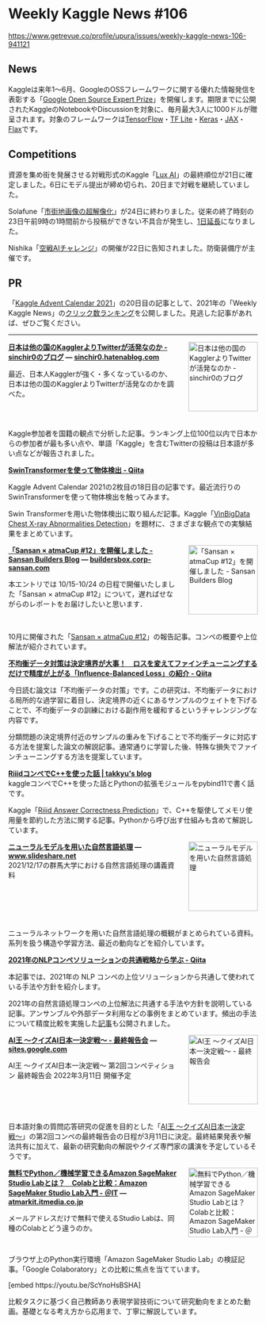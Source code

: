 # Weekly Kaggle News #106
https://www.getrevue.co/profile/upura/issues/weekly-kaggle-news-106-941121
<h3><h2>News</h2><p>Kaggleは来年1〜6月、GoogleのOSSフレームワークに関する優れた情報発信を表彰する「<a href="https://www.kaggle.com/google-oss-expert-prize" target="_blank">Google Open Source Expert Prize</a>」を開催します。期限までに公開されたKaggleのNotebookやDiscussionを対象に、毎月最大3人に1000ドルが贈呈されます。対象のフレームワークは<a href="https://www.tensorflow.org/" target="_blank">TensorFlow</a>・<a href="https://www.tensorflow.org/lite" target="_blank">TF Lite</a>・<a href="https://keras.io/" target="_blank">Keras</a>・<a href="https://github.com/google/jax" target="_blank">JAX</a>・<a href="https://flax.readthedocs.io/en/latest/" target="_blank">Flax</a>です。</p><h2>Competitions</h2><p>資源を集め街を発展させる対戦形式のKaggle「<a href="https://www.kaggle.com/c/lux-ai-2021?utm_campaign=Weekly%20Kaggle%20News&amp;utm_medium=email&amp;utm_source=Revue%20newsletter" target="_blank">Lux AI</a>」の最終順位が21日に確定しました。6日にモデル提出が締め切られ、20日まで対戦を継続していました。</p><p>Solafune「<a href="https://solafune.com/competitions/3c7a473f-61f4-472f-a812-92eb07cc4541" target="_blank">市街地画像の超解像化</a>」が24日に終わりました。従来の終了時刻の23日午前9時の1時間前から投稿ができない不具合が発生し、<a href="https://twitter.com/solafune_inc/status/1473880411487223809?s=20" target="_blank">1日延長</a>になりました。</p><p>Nishika「<a href="https://www.nishika.com/competitions/23/summary" target="_blank">空戦AIチャレンジ</a>」の開催が22日に告知されました。防衛装備庁が主催です。</p><h2>PR</h2><p>「<a href="https://qiita.com/advent-calendar/2021/kaggle" target="_blank">Kaggle Advent Calendar 2021</a>」の20日目の記事として、2021年の「Weekly Kaggle News」の<a href="https://upura.hatenablog.com/entry/weekly-kaggle-news-2nd" target="_blank">クリック数ランキング</a>を公開しました。見逃した記事があれば、ぜひご覧ください。</p></h3>
<hr>
<p>
<img width="140" height="140" alt="日本は他の国のKagglerよりTwitterが活発なのか - sinchir0のブログ" style="float: right; margin-left: 20px; margin-bottom: 20px;" src="https://s3.amazonaws.com/revue/items/images/013/060/560/thumb/20211207073523.png?1639905633" />
<strong style='display: block;'><a href="https://sinchir0.hatenablog.com/entry/2021/12/18/090325?utm_campaign=Weekly%20Kaggle%20News&amp;utm_medium=email&amp;utm_source=Revue%20newsletter">日本は他の国のKagglerよりTwitterが活発なのか - sinchir0のブログ</a> &mdash; <a href="https://sinchir0.hatenablog.com/entry/2021/12/18/090325">sinchir0.hatenablog.com</a></strong>
<p>最近、日本人Kagglerが強く・多くなっているのか、日本は他の国のKagglerよりTwitterが活発なのかを調べた。</p>
</p>
<div style='clear: both;'></div>
<p><p>Kaggle参加者を国籍の観点で分析した記事。ランキング上位100位以内で日本からの参加者が最も多い点や、単語「Kaggle」を含むTwitterの投稿は日本語が多い点などが報告されました。</p></p>
<p>
<strong style='display: block;'><a href="https://qiita.com/Abebe9849/items/47de3f77ed02ba6f242d?utm_campaign=Weekly%20Kaggle%20News&amp;utm_medium=email&amp;utm_source=Revue%20newsletter">SwinTransformerを使って物体検出 - Qiita</a></strong>
<p>Kaggle Advent Calendar 2021の2枚目の18日目の記事です。最近流行りのSwinTransformerを使って物体検出を触ってみます。</p>
</p>
<p><p>Swin Transformerを用いた物体検出に取り組んだ記事。Kaggle「<a href="https://www.kaggle.com/c/vinbigdata-chest-xray-abnormalities-detection/" target="_blank">VinBigData Chest X-ray Abnormalities Detection</a>」を題材に、さまざまな観点での実験結果をまとめています。</p></p>
<p>
<img width="140" height="140" alt="「Sansan × atmaCup #12」を開催しました - Sansan Builders Blog" style="float: right; margin-left: 20px; margin-bottom: 20px;" src="https://s3.amazonaws.com/revue/items/images/013/060/565/thumb/20211202105545.png?1639905663" />
<strong style='display: block;'><a href="https://buildersbox.corp-sansan.com/entry/2021/12/18/110000?utm_campaign=Weekly%20Kaggle%20News&amp;utm_medium=email&amp;utm_source=Revue%20newsletter">「Sansan × atmaCup #12」を開催しました - Sansan Builders Blog</a> &mdash; <a href="https://buildersbox.corp-sansan.com/entry/2021/12/18/110000">buildersbox.corp-sansan.com</a></strong>
<p>本エントリでは 10/15-10/24 の日程で開催いたしました「Sansan × atmaCup #12」について，遅ればせながらのレポートをお届けしたいと思います．</p>
</p>
<div style='clear: both;'></div>
<p><p>10月に開催された「<a href="https://atma.connpass.com/event/225124/" target="_blank">Sansan × atmaCup #12</a>」の報告記事。コンペの概要や上位解法が紹介されています。</p></p>
<p>
<strong style='display: block;'><a href="https://qiita.com/koshian2/items/52e4bdc682fc152fe05e?utm_campaign=Weekly%20Kaggle%20News&amp;utm_medium=email&amp;utm_source=Revue%20newsletter">不均衡データ対策は決定境界が大事！　ロスを変えてファインチューニングするだけで精度が上がる「Influence-Balanced Loss」の紹介 - Qiita</a></strong>
<p>今日読む論文は「不均衡データの対策」です。この研究は、不均衡データにおける局所的な過学習に着目し、決定境界の近くにあるサンプルのウェイトを下げることで、不均衡データの訓練における副作用を緩和するというチャレンジングな内容です。</p>
</p>
<p><p>分類問題の決定境界付近のサンプルの重みを下げることで不均衡データに対応する方法を提案した論文の解説記事。通常通りに学習した後、特殊な損失でファインチューニングする方法を提案しています。</p></p>
<p>
<strong style='display: block;'><a href="https://takkyu.net/ja/riiid-cpp/?utm_campaign=Weekly%20Kaggle%20News&amp;utm_medium=email&amp;utm_source=Revue%20newsletter">RiiidコンペでC++を使った話 | takkyu&#39;s blog</a></strong>
kaggleコンペでC++を使った話とPythonの拡張モジュールをpybind11で書く話です。
</p>
<p><p>Kaggle「<a href="https://www.kaggle.com/c/riiid-test-answer-prediction" target="_blank">Riiid Answer Correctness Prediction</a>」で、C++を駆使してメモリ使用量を節約した方法に関する記事。Pythonから呼び出す仕組みも含めて解説しています。</p></p>
<p>
<img width="140" height="140" alt="ニューラルモデルを用いた自然言語処理" style="float: right; margin-left: 20px; margin-bottom: 20px;" src="https://s3.amazonaws.com/revue/items/images/013/092/062/thumb/lectureingunmalab202112174up-211220093012-thumbnail-4.jpg?1640069145" />
<strong style='display: block;'><a href="https://www.slideshare.net/shotakase33/ss-250870067?utm_campaign=Weekly%20Kaggle%20News&amp;utm_medium=email&amp;utm_source=Revue%20newsletter">ニューラルモデルを用いた自然言語処理</a> &mdash; <a href="https://www.slideshare.net/shotakase33/ss-250870067">www.slideshare.net</a></strong>
2021/12/17の群馬大学における自然言語処理の講義資料
</p>
<div style='clear: both;'></div>
<p><p>ニューラルネットワークを用いた自然言語処理の概観がまとめられている資料。系列を扱う構造や学習方法、最近の動向などを紹介しています。</p></p>
<p>
<strong style='display: block;'><a href="https://qiita.com/cfiken/items/0890269721fb78bd9683?utm_campaign=Weekly%20Kaggle%20News&amp;utm_medium=email&amp;utm_source=Revue%20newsletter">2021年のNLPコンペソリューションの共通戦略から学ぶ - Qiita</a></strong>
<p>本記事では、2021年の NLP コンペの上位ソリューションから共通して使われている手法や方針を紹介します。</p>
</p>
<p><p>2021年の自然言語処理コンペの上位解法に共通する手法や方針を説明している記事。アンサンブルや外部データ利用などの事例をまとめています。頻出の手法について精度比較を実施した<a href="https://taro-masuda.hatenablog.com/entry/2021/12/19/020220" target="_blank">記事</a>も公開されました。</p></p>
<p>
<img width="140" height="140" alt="AI王 〜クイズAI日本一決定戦〜 - 最終報告会" style="float: right; margin-left: 20px; margin-bottom: 20px;" src="https://s3.amazonaws.com/revue/items/images/013/125/102/thumb/Untitled.png?1640232793" />
<strong style='display: block;'><a href="https://sites.google.com/view/project-aio/competition2/final-presentation?utm_campaign=Weekly%20Kaggle%20News&amp;utm_medium=email&amp;utm_source=Revue%20newsletter">AI王 〜クイズAI日本一決定戦〜 - 最終報告会</a> &mdash; <a href="https://sites.google.com/view/project-aio/competition2/final-presentation">sites.google.com</a></strong>

AI王 〜クイズAI日本一決定戦〜
第2回コンペティション 最終報告会 2022年3月11日 開催予定
</p>
<div style='clear: both;'></div>
<p><p>日本語対象の質問応答研究の促進を目的とした「<a href="https://www.nlp.ecei.tohoku.ac.jp/projects/aio/" target="_blank">AI王 〜クイズAI日本一決定戦〜</a>」の第2回コンペの最終報告会の日程が3月11日に決定。最終結果発表や解法共有に加えて、最新の研究動向の解説やクイズ専門家の講演を予定しているそうです。</p></p>
<p>
<img width="140" height="140" alt="無料でPython／機械学習できるAmazon SageMaker Studio Labとは？　Colabと比較：Amazon SageMaker Studio Lab入門 - ＠IT" style="float: right; margin-left: 20px; margin-bottom: 20px;" src="https://s3.amazonaws.com/revue/items/images/013/132/559/thumb/cover_news035.png?1640267387" />
<strong style='display: block;'><a href="https://atmarkit.itmedia.co.jp/ait/articles/2112/20/news035.html?utm_campaign=Weekly%20Kaggle%20News&amp;utm_medium=email&amp;utm_source=Revue%20newsletter">無料でPython／機械学習できるAmazon SageMaker Studio Labとは？　Colabと比較：Amazon SageMaker Studio Lab入門 - ＠IT</a> &mdash; <a href="https://atmarkit.itmedia.co.jp/ait/articles/2112/20/news035.html">atmarkit.itmedia.co.jp</a></strong>
<p>メールアドレスだけで無料で使えるStudio Labは、同種のColabとどう違うのか。</p>
</p>
<div style='clear: both;'></div>
<p><p>ブラウザ上のPython実行環境「Amazon SageMaker Studio Lab」の検証記事。「Google Colaboratory」との比較に焦点を当てています。</p></p>
[embed https://youtu.be/ScYnoHsBSHA]
<p><p>比較タスクに基づく自己教師あり表現学習技術について研究動向をまとめた動画。基礎となる考え方から応用まで、丁寧に解説しています。</p></p>
